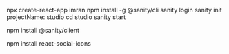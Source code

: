 npx create-react-app imran
npm install -g @sanity/cli
sanity login
sanity init
projectName: studio
cd studio
sanity start

npm install @sanity/client

npm install react-social-icons
